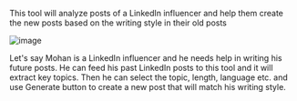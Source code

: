 This tool will analyze posts of a LinkedIn influencer and help them create the new posts based on the writing style in their old posts

![image](https://github.com/user-attachments/assets/f9a6b13f-1722-45e6-a72b-674ccdbef212)


Let's say Mohan is a LinkedIn influencer and he needs help in writing his future posts. He can feed his past LinkedIn posts to this tool and it will extract key topics. Then he can select the topic, length, language etc. and use Generate button to create a new post that will match his writing style.
